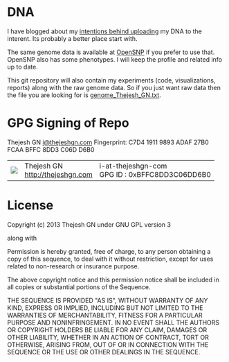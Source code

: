 DNA
===
I have blogged about my [intentions behind uploading](http://thejeshgn.com/2013/09/15/my-dna-is-out/) my DNA to the interent. Its probably a better place start with.

The same genome data is available at [OpenSNP](http://opensnp.org/users/1258) if you prefer to use that. OpenSNP also has some phenotypes. I will keep the profile and related info up to date. 

This git repository will also contain my experiments (code, visualizations, reports) along with the raw genome data. So if you just want raw data then the file you are looking for is [genome_Thejesh_GN.txt](https://github.com/thejeshgn/dna/blob/master/genome_Thejesh_GN.txt).  



GPG Signing of Repo
===================
Thejesh GN <i@thejeshgn.com>
Fingerprint: C7D4 1911 9893 ADAF 27B0 FCAA BFFC 8DD3 C06D D6B0

<table>
  <tr>
    <td><img src="http://www.gravatar.com/avatar/4545b2a84b0ae407abc97ad8f23cc28b?s=60"></td><td valign="middle">Thejesh GN<br><a href="http:/thejeshgn.com">http://thejeshgn.com</a></td>
    <td>i-at-thejeshgn-com <br> GPG ID :  0xBFFC8DD3C06DD6B0</td>
  </tr>
</table>

License
=======
Copyright (c) 2013 Thejesh GN  under GNU GPL version 3

along with

Permission is hereby granted, free of charge, to any person obtaining a copy
of this sequence, to deal with it without restriction, except for uses related
to non-research or insurance purpose.

The above copyright notice and this permission notice shall be included in
all copies or substantial portions of the Sequence.

THE SEQUENCE IS PROVIDED "AS IS", WITHOUT WARRANTY OF ANY KIND, EXPRESS OR
IMPLIED, INCLUDING BUT NOT LIMITED TO THE WARRANTIES OF MERCHANTABILITY,
FITNESS FOR A PARTICULAR PURPOSE AND NONINFRINGEMENT. IN NO EVENT SHALL THE
AUTHORS OR COPYRIGHT HOLDERS BE LIABLE FOR ANY CLAIM, DAMAGES OR OTHER
LIABILITY, WHETHER IN AN ACTION OF CONTRACT, TORT OR OTHERWISE, ARISING FROM,
OUT OF OR IN CONNECTION WITH THE SEQUENCE OR THE USE OR OTHER DEALINGS IN
THE SEQUENCE.

